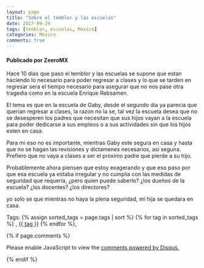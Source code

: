 ```yaml
---
layout: page
title: "Sobre el temblor y las escuelas"
date: 2017-09-29
tags: [temblor, escuelas, Mexico]
categories: Mexico
comments: true
---
```

#### Publicado por ZeeroMX

Hace 10 dias que paso el temblor y las escuelas se supone que estan haciendo lo necesario para poder regresar a clases y lo que se tarden en regresar sera el tiempo necesario para asegurar que no nos pase otra tragedia como en la escuela Enrique Rebsamen.

El tema es que en la escuela de Gaby, desde el segundo dia ya parecia que querian regresar a clases, la razon no la se, tal vez la escuela desea que no se desesperen los padres que necesitan que sus hijos vayan a la escuela para poder dedicarse a sus empleos o a sus actividades sin que los hijos esten en casa.

Para mi eso no es importante, mientras Gaby este segura en casa y hasta que no se hagan las revisiones y dictamenes necesarios, asi seguira. Prefiero que no vaya a clases a ser el proximo padre que pierde a su hijo.

Probablemente ahora piensen que estoy exagerando y que eso paso por que esa escuela ya estaba irregular y no cumplia con las medidas de seguridad que requeria, ¿pero quien puede saberlo? ¿los dueños de la escuela? ¿los docentes? ¿los directores?

yo solo se que mientras no haya la plena seguridad, mi hija se quedara en casa.

<!-- TAGS Y COMENTARIOS -->

Tags: {% assign sorted_tags = page.tags | sort %} {% for tag in sorted_tags %} , <span class="tag"><a href="/search#{{ tag }}">{{ tag }}</a></span> {% endfor %},



{% if page.comments %}
<div id="disqus_thread"></div>
<script>

/**
*  RECOMMENDED CONFIGURATION VARIABLES: EDIT AND UNCOMMENT THE SECTION BELOW TO INSERT DYNAMIC VALUES FROM YOUR PLATFORM OR CMS.
*  LEARN WHY DEFINING THESE VARIABLES IS IMPORTANT: https://disqus.com/admin/universalcode/#configuration-variables*/
/*
var disqus_config = function () {
this.page.url = PAGE_URL;  // Replace PAGE_URL with your page's canonical URL variable
this.page.identifier = PAGE_IDENTIFIER; // Replace PAGE_IDENTIFIER with your page's unique identifier variable
};
*/
(function() { // DON'T EDIT BELOW THIS LINE
var d = document, s = d.createElement('script');
s.src = 'https://zeeromx.disqus.com/embed.js';
s.setAttribute('data-timestamp', +new Date());
(d.head || d.body).appendChild(s);
})();
</script>
<noscript>Please enable JavaScript to view the <a href="https://disqus.com/?ref_noscript">comments powered by Disqus.</a></noscript>


{% endif %}
